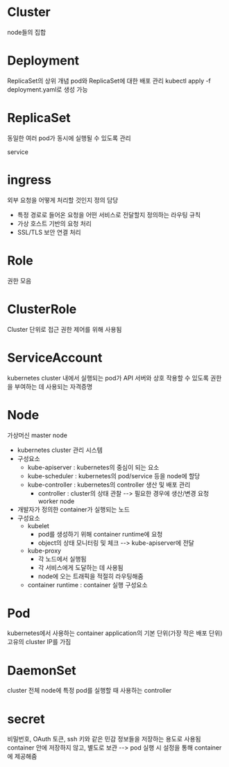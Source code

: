 # Cluster
node들의 집합

# Deployment
ReplicaSet의 상위 개념
pod와 ReplicaSet에 대한 배포 관리
kubectl apply -f deployment.yaml로 생성 가능

# ReplicaSet
동일한 여러 pod가 동시에 실행될 수 있도록 관리

service
# ingress
외부 요청을 어떻게 처리할 것인지 정의
담당
- 특정 경로로 들어온 요청을 어떤 서비스로 전달할지 정의하는 라우팅 규칙
- 가상 호스트 기반의 요청 처리
- SSL/TLS 보안 연결 처리

# Role
권한 모음

# ClusterRole
Cluster 단위로 접근 권한 제어를 위해 사용됨

# ServiceAccount
kubernetes cluster 내에서 실행되는 pod가 API 서버와 상호 작용할 수 있도록 권한을 부여하는 데 사용되는 자격증명

# Node
가상머신
master node
- kubernetes cluster 관리 시스템
- 구성요소
  - kube-apiserver : kubernetes의 중심이 되는 요소
  - kube-scheduler : kubernetes의 pod/service 등을 node에 할당
  - kube-controller : kubernetes의 controller 생산 및 배포 관리
    - controller : cluster의 상태 관찰 --> 필요한 경우에 생산/변경 요청
worker node
- 개발자가 정의한 container가 실행되는 노드
- 구성요소
  - kubelet
    - pod를 생성하기 위해 container runtime에 요청
    - object의 상태 모니터링 및 체크 --> kube-apiserver에 전달
  - kube-proxy
    - 각 노드에서 실행됨
    - 각 서비스에게 도달하는 데 사용됨
    - node에 오는 트래픽을 적절히 라우팅해줌
  - container runtime : container 실행 구성요소

# Pod
kubernetes에서 사용하는 container application의 기본 단위(가장 작은 배포 단위)
고유의 cluster IP를 가짐

# DaemonSet
cluster 전체 node에 특정 pod를 실행할 때 사용하는 controller

# secret
비밀번호, OAuth 토큰, ssh 키와 같은 민감 정보들을 저장하는 용도로 사용됨
container 안에 저장하지 않고, 별도로 보관 --> pod 실행 시 설정을 통해 container에 제공해줌
